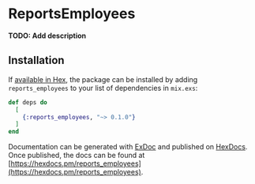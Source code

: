 # ReportsEmployees

**TODO: Add description**

## Installation

If [available in Hex](https://hex.pm/docs/publish), the package can be installed
by adding `reports_employees` to your list of dependencies in `mix.exs`:

```elixir
def deps do
  [
    {:reports_employees, "~> 0.1.0"}
  ]
end
```

Documentation can be generated with [ExDoc](https://github.com/elixir-lang/ex_doc)
and published on [HexDocs](https://hexdocs.pm). Once published, the docs can
be found at [https://hexdocs.pm/reports_employees](https://hexdocs.pm/reports_employees).

